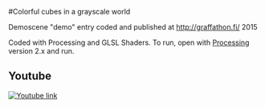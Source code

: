 #Colorful cubes in a grayscale world

Demoscene "demo" entry coded and published at http://graffathon.fi/ 2015

Coded with Processing and GLSL Shaders. To run, open with [Processing](http://processing.org/) version 2.x and run.

## Youtube
[![Youtube link](http://img.youtube.com/vi/-kLHD0Qjih4/0.jpg)](https://www.youtube.com/watch?v=-kLHD0Qjih4&list=PLmRDkQf8W1WFboD7M9xoLUf_pRwz6kL9c&index=13)
